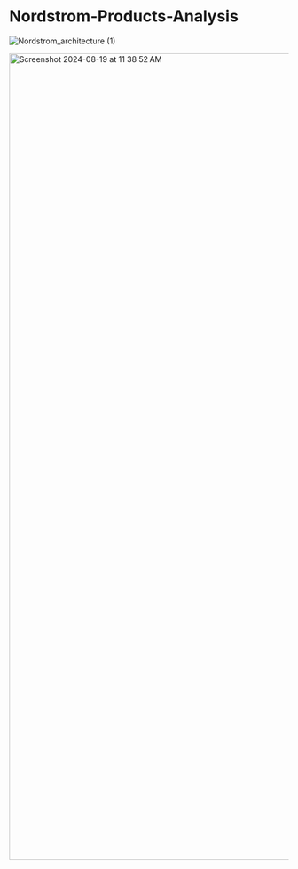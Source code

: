 # Nordstrom-Products-Analysis
![Nordstrom_architecture (1)](https://github.com/user-attachments/assets/4b3bc89e-963d-47e6-851a-9d033a2334d6)

<img width="1454" alt="Screenshot 2024-08-19 at 11 38 52 AM" src="https://github.com/user-attachments/assets/875b6a33-9a84-41c5-b6c8-40e4672fca53">
